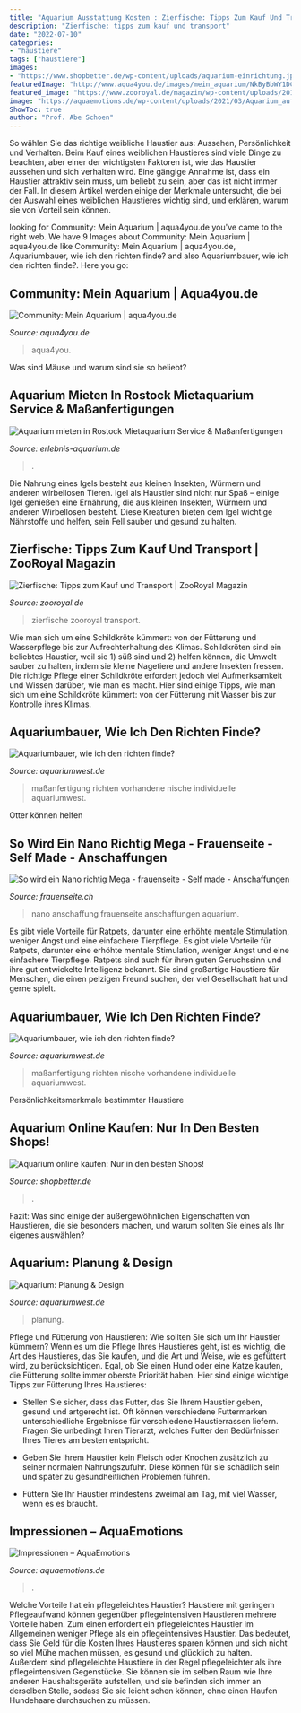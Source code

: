 ```yaml
---
title: "Aquarium Ausstattung Kosten : Zierfische: Tipps Zum Kauf Und Transport"
description: "Zierfische: tipps zum kauf und transport"
date: "2022-07-10"
categories:
- "haustiere"
tags: ["haustiere"]
images:
- "https://www.shopbetter.de/wp-content/uploads/aquarium-einrichtung.jpg"
featuredImage: "http://www.aqua4you.de/images/mein_aquarium/NkByBbWY1DC7.jpg"
featured_image: "https://www.zooroyal.de/magazin/wp-content/uploads/2015/12/Zierfische-760x560.jpg"
image: "https://aquaemotions.de/wp-content/uploads/2021/03/Aquarium_aufgebaut-2.jpg"
ShowToc: true
author: "Prof. Abe Schoen"
---
```



So wählen Sie das richtige weibliche Haustier aus: Aussehen, Persönlichkeit und Verhalten.
Beim Kauf eines weiblichen Haustieres sind viele Dinge zu beachten, aber einer der wichtigsten Faktoren ist, wie das Haustier aussehen und sich verhalten wird. Eine gängige Annahme ist, dass ein Haustier attraktiv sein muss, um beliebt zu sein, aber das ist nicht immer der Fall. In diesem Artikel werden einige der Merkmale untersucht, die bei der Auswahl eines weiblichen Haustieres wichtig sind, und erklären, warum sie von Vorteil sein können.

	

		
looking for Community: Mein Aquarium | aqua4you.de you've came to the right web. We have 9 Images about Community: Mein Aquarium | aqua4you.de like Community: Mein Aquarium | aqua4you.de, Aquariumbauer, wie ich den richten finde? and also Aquariumbauer, wie ich den richten finde?. Here you go:
		
    
## Community: Mein Aquarium | Aqua4you.de

<img loading=lazy src="http://www.aqua4you.de/images/mein_aquarium/NkByBbWY1DC7.jpg" onerror="this.onerror=null;this.src='https://tse1.mm.bing.net/th?id=OIP._DV5ZkUmiIvlz2MZHLosvgHaFj&amp;pid=15.1';" alt="Community: Mein Aquarium | aqua4you.de">

_Source: aqua4you.de_

>aqua4you. 

	

Was sind Mäuse und warum sind sie so beliebt?

    
## Aquarium Mieten In Rostock Mietaquarium Service &amp; Maßanfertigungen

<img loading=lazy src="https://erlebnis-aquarium.de/files/erlebnis-aquarium/bilder/content/startseite/aquarium-sonderanfertigungen-nach-mass.jpg" onerror="this.onerror=null;this.src='https://tse2.mm.bing.net/th?id=OIP.xq0hl8o3GgPwz5Qvg7yZXAHaEK&amp;pid=15.1';" alt="Aquarium mieten in Rostock Mietaquarium Service &amp; Maßanfertigungen">

_Source: erlebnis-aquarium.de_

>. 

	

Die Nahrung eines Igels besteht aus kleinen Insekten, Würmern und anderen wirbellosen Tieren.
Igel als Haustier sind nicht nur Spaß – einige Igel genießen eine Ernährung, die aus kleinen Insekten, Würmern und anderen Wirbellosen besteht. Diese Kreaturen bieten dem Igel wichtige Nährstoffe und helfen, sein Fell sauber und gesund zu halten.

    
## Zierfische: Tipps Zum Kauf Und Transport | ZooRoyal Magazin

<img loading=lazy src="https://www.zooroyal.de/magazin/wp-content/uploads/2015/12/Zierfische-760x560.jpg" onerror="this.onerror=null;this.src='https://tse2.mm.bing.net/th?id=OIP.n2vFFGzHk3tWKVZ0-586qwHaFd&amp;pid=15.1';" alt="Zierfische: Tipps zum Kauf und Transport | ZooRoyal Magazin">

_Source: zooroyal.de_

>zierfische zooroyal transport. 

	

Wie man sich um eine Schildkröte kümmert: von der Fütterung und Wasserpflege bis zur Aufrechterhaltung des Klimas.
Schildkröten sind ein beliebtes Haustier, weil sie 1) süß sind und 2) helfen können, die Umwelt sauber zu halten, indem sie kleine Nagetiere und andere Insekten fressen. Die richtige Pflege einer Schildkröte erfordert jedoch viel Aufmerksamkeit und Wissen darüber, wie man es macht. Hier sind einige Tipps, wie man sich um eine Schildkröte kümmert: von der Fütterung mit Wasser bis zur Kontrolle ihres Klimas.

    
## Aquariumbauer, Wie Ich Den Richten Finde?

<img loading=lazy src="http://www.aquariumwest.de/wp-content/uploads/2016/01/bilder-iphone-25.06.2016-040.jpg" onerror="this.onerror=null;this.src='https://tse3.mm.bing.net/th?id=OIP.o6-I2XKwv4rwLlbMMnO4VgHaFj&amp;pid=15.1';" alt="Aquariumbauer, wie ich den richten finde?">

_Source: aquariumwest.de_

>maßanfertigung richten vorhandene nische individuelle aquariumwest. 

	

Otter können helfen

    
## So Wird Ein Nano Richtig Mega - Frauenseite - Self Made - Anschaffungen

<img loading=lazy src="http://frauenseite.ch/images/Self_made/Anschaffungen/Anschaffung_Nano_Aquarium.jpg" onerror="this.onerror=null;this.src='https://tse1.mm.bing.net/th?id=OIP.Um9zhspk2bEXr7NiSiKXLwHaDC&amp;pid=15.1';" alt="So wird ein Nano richtig Mega - frauenseite - Self made - Anschaffungen">

_Source: frauenseite.ch_

>nano anschaffung frauenseite anschaffungen aquarium. 

	

Es gibt viele Vorteile für Ratpets, darunter eine erhöhte mentale Stimulation, weniger Angst und eine einfachere Tierpflege.
Es gibt viele Vorteile für Ratpets, darunter eine erhöhte mentale Stimulation, weniger Angst und eine einfachere Tierpflege. Ratpets sind auch für ihren guten Geruchssinn und ihre gut entwickelte Intelligenz bekannt. Sie sind großartige Haustiere für Menschen, die einen pelzigen Freund suchen, der viel Gesellschaft hat und gerne spielt.

    
## Aquariumbauer, Wie Ich Den Richten Finde?

<img loading=lazy src="http://www.aquariumwest.de/wp-content/uploads/2016/01/bilder-iphone-25.06.2016-040-1024x768.jpg" onerror="this.onerror=null;this.src='https://tse2.mm.bing.net/th?id=OIP.i5dPYFjNVdrhc2XQ_rJs6QHaFj&amp;pid=15.1';" alt="Aquariumbauer, wie ich den richten finde?">

_Source: aquariumwest.de_

>maßanfertigung richten nische vorhandene individuelle aquariumwest. 

	

Persönlichkeitsmerkmale bestimmter Haustiere

    
## Aquarium Online Kaufen: Nur In Den Besten Shops!

<img loading=lazy src="https://www.shopbetter.de/wp-content/uploads/aquarium-einrichtung.jpg" onerror="this.onerror=null;this.src='https://tse4.mm.bing.net/th?id=OIP.bm8XxomsiOdwP-Zp2rEiGQHaC1&amp;pid=15.1';" alt="Aquarium online kaufen: Nur in den besten Shops!">

_Source: shopbetter.de_

>. 

	

Fazit: Was sind einige der außergewöhnlichen Eigenschaften von Haustieren, die sie besonders machen, und warum sollten Sie eines als Ihr eigenes auswählen?

    
## Aquarium: Planung &amp; Design

<img loading=lazy src="http://www.aquariumwest.de/wp-content/uploads/2015/09/DSCF0083-700x525.jpg" onerror="this.onerror=null;this.src='https://tse2.mm.bing.net/th?id=OIP.77cpYzE-M1rFbv60fePU6gHaFj&amp;pid=15.1';" alt="Aquarium: Planung &amp; Design">

_Source: aquariumwest.de_

>planung. 

	

Pflege und Fütterung von Haustieren: Wie sollten Sie sich um Ihr Haustier kümmern?
Wenn es um die Pflege Ihres Haustieres geht, ist es wichtig, die Art des Haustieres, das Sie kaufen, und die Art und Weise, wie es gefüttert wird, zu berücksichtigen. Egal, ob Sie einen Hund oder eine Katze kaufen, die Fütterung sollte immer oberste Priorität haben. Hier sind einige wichtige Tipps zur Fütterung Ihres Haustieres:
- Stellen Sie sicher, dass das Futter, das Sie Ihrem Haustier geben, gesund und artgerecht ist. Oft können verschiedene Futtermarken unterschiedliche Ergebnisse für verschiedene Haustierrassen liefern. Fragen Sie unbedingt Ihren Tierarzt, welches Futter den Bedürfnissen Ihres Tieres am besten entspricht.

- Geben Sie Ihrem Haustier kein Fleisch oder Knochen zusätzlich zu seiner normalen Nahrungszufuhr. Diese können für sie schädlich sein und später zu gesundheitlichen Problemen führen.

- Füttern Sie Ihr Haustier mindestens zweimal am Tag, mit viel Wasser, wenn es es braucht.

    
## Impressionen – AquaEmotions

<img loading=lazy src="https://aquaemotions.de/wp-content/uploads/2021/03/Aquarium_aufgebaut-2.jpg" onerror="this.onerror=null;this.src='https://tse2.mm.bing.net/th?id=OIP.HHao2-VQeEzB7hfnKydgRAHaEK&amp;pid=15.1';" alt="Impressionen – AquaEmotions">

_Source: aquaemotions.de_

>. 

	

Welche Vorteile hat ein pflegeleichtes Haustier?
Haustiere mit geringem Pflegeaufwand können gegenüber pflegeintensiven Haustieren mehrere Vorteile haben. Zum einen erfordert ein pflegeleichtes Haustier im Allgemeinen weniger Pflege als ein pflegeintensives Haustier. Das bedeutet, dass Sie Geld für die Kosten Ihres Haustieres sparen können und sich nicht so viel Mühe machen müssen, es gesund und glücklich zu halten. Außerdem sind pflegeleichte Haustiere in der Regel pflegeleichter als ihre pflegeintensiven Gegenstücke. Sie können sie im selben Raum wie Ihre anderen Haushaltsgeräte aufstellen, und sie befinden sich immer an derselben Stelle, sodass Sie sie leicht sehen können, ohne einen Haufen Hundehaare durchsuchen zu müssen.

